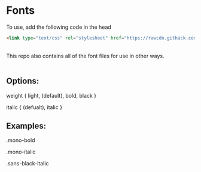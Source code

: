 # Fonts

To use, add the following code in the head <br>
```html
<link type="text/css" rel="stylesheet" href="https://rawcdn.githack.com/OliverBrotchie/fonts/f1b64bd96d9be227f48e16f1c9ff3eecf669a10d/fonts.css"/>
```
<br> This repo also contains all of the font files for use in other ways. <br><br>
## Options:

weight { light, (default), bold, black }

italic { (defualt), italic } <br>


## Examples: 

.mono-bold

.mono-italic

.sans-black-italic

